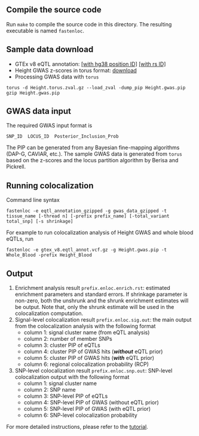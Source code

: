 ## Compile the source code

Run ``make`` to compile the source code in this directory. The resulting executable is named ``fastenloc``.

## Sample data download

+ GTEx v8 eQTL annotation: [\[with hg38 position ID\]](https://drive.google.com/open?id=1kfH_CffxyCtZcx3z7k63rIARNidLv1_P)    [\[with rs ID\]](https://drive.google.com/open?id=1rSaHenk8xOFtQo7VuDZevRkjUz6iwuj0)
+ Height GWAS z-scores in torus format: [download](https://drive.google.com/open?id=1kxZge6NQ8_8oJjVhkO4lKdmZiG2jbu1m)
+ Processing GWAS data with ``torus``

```
torus -d Height.torus.zval.gz --load_zval -dump_pip Height.gwas.pip
gzip Height.gwas.pip
```

## GWAS data input

The required GWAS input format is

```
SNP_ID  LOCUS_ID  Posterior_Inclusion_Prob
```

The PIP can be generated from any Bayesian fine-mapping algorithms (DAP-G, CAVIAR, etc.). The sample GWAS data is generated from ```torus``` based on the z-scores and the locus partition algorithm by Berisa and Pickrell.   



## Running colocalization

Command line syntax

```
fastenloc -e eqtl_annotation_gzipped -g gwas_data_gzipped -t tissue_name [-thread n] [-prefix prefix_name] [-total_variant total_snp] [-s shrinkage] 
```
For example to run colocalization analysis of Height GWAS and whole blood eQTLs, run

```
fastenloc -e gtex_v8.eqtl_annot.vcf.gz -g Height.gwas.pip -t Whole_Blood -prefix Height_Blood
```

## Output

1. Enrichment analysis result ``prefix.enloc.enrich.rst``: estimated enrichment parameters and standard errors. If shrinkage parameter is non-zero, both the unshrunk and the shrunk enrichment estimates will be output. Note that, only the shrunk estimate will be used in the colocalization computation.
2. Signal-level colocalization result ``prefix.enloc.sig.out``:  the main output from the colocalization analysis with the following format
    + column 1: signal cluster name (from eQTL analysis)
    + column 2: number of member SNPs
    + column 3: cluster PIP of eQTLs
    + column 4: cluster PIP of GWAS hits (***without*** eQTL prior)
    + column 5: cluster PIP of GWAS hits (***with*** eQTL prior)
    + column 6: regional colocalization probability (RCP)
3. SNP-level colocalization result ``prefix.enloc.snp.out``: SNP-level colocalization output with the following format
    + column 1: signal cluster name
    + column 2: SNP name
    + column 3: SNP-level PIP of eQTLs
    + column 4: SNP-level PIP of GWAS (without eQTL prior)
    + column 5: SNP-level PIP of GWAS (with eQTL prior)
    + column 6: SNP-level colocalization probability


For more detailed instructions, please refer to the [tutorial](../tutorial/).

